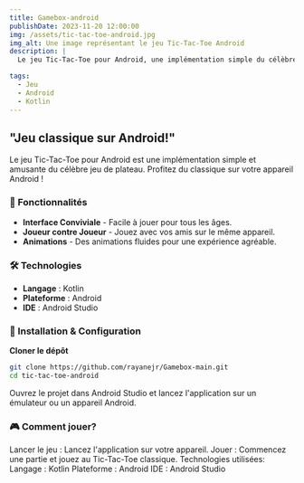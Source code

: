 ```yaml
---
title: Gamebox-android
publishDate: 2023-11-20 12:00:00
img: /assets/tic-tac-toe-android.jpg
img_alt: Une image représentant le jeu Tic-Tac-Toe Android
description: |
  Le jeu Tic-Tac-Toe pour Android, une implémentation simple du célèbre jeu de plateau. Profitez du jeu classique sur votre appareil Android !

tags:
  - Jeu
  - Android
  - Kotlin
---
```


## "Jeu classique sur Android!"

Le jeu Tic-Tac-Toe pour Android est une implémentation simple et amusante du célèbre jeu de plateau. Profitez du classique sur votre appareil Android !

### 🚀 Fonctionnalités

- **Interface Conviviale** - Facile à jouer pour tous les âges.
- **Joueur contre Joueur** - Jouez avec vos amis sur le même appareil.
- **Animations** - Des animations fluides pour une expérience agréable.

### 🛠 Technologies

- **Langage** : Kotlin
- **Plateforme** : Android
- **IDE** : Android Studio

### 🔧 Installation & Configuration

**Cloner le dépôt**

   ```bash
   git clone https://github.com/rayanejr/Gamebox-main.git
   cd tic-tac-toe-android
   ```

Ouvrez le projet dans Android Studio et lancez l'application sur un émulateur ou un appareil Android.

### 🎮 Comment jouer?
Lancer le jeu : Lancez l'application sur votre appareil.
Jouer : Commencez une partie et jouez au Tic-Tac-Toe classique.
Technologies utilisées:
Langage : Kotlin
Plateforme : Android
IDE : Android Studio